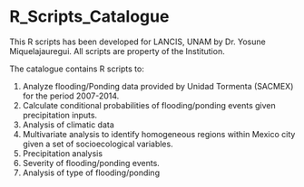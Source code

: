 
# R_Scripts_Catalogue
 This R scripts has been developed for LANCIS, UNAM by Dr. Yosune Miquelajauregui.
 All scripts are property of the Institution.

The catalogue contains R scripts to:

1. Analyze flooding/Ponding data provided by Unidad Tormenta (SACMEX) for the period 2007-2014.
2. Calculate conditional probabilities of flooding/ponding events given precipitation inputs.
3. Analysis of climatic data
4. Multivariate analysis to identify homogeneous regions within Mexico city given a set of socioecological variables.
5. Precipitation analysis
6. Severity of flooding/ponding events.
7. Analysis of type of flooding/ponding




